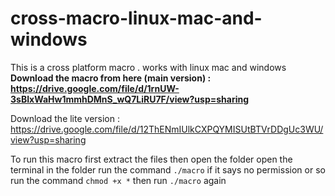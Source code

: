 # cross-macro-linux-mac-and-windows
This is a cross platform macro . works with linux mac and windows 
**Download the macro from here (main version) : https://drive.google.com/file/d/1rnUW-3sBIxWaHw1mmhDMnS_wQ7LiRU7F/view?usp=sharing**

Download the lite version : https://drive.google.com/file/d/12ThENmIUlkCXPQYMISUtBTVrDDgUc3WU/view?usp=sharing

To run this macro first extract the files 
then open the folder
open the terminal in the folder 
run the command ```./macro```
if it says no permission or so 
run the command ```chmod +x *```
then run `./macro` again

